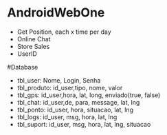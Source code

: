 # AndroidWebOne
- Get Position, each x time per day
- Online Chat
- Store Sales
- UserID


#Database
- tbl_user: Nome, Login, Senha
- tbl_produto: id_user,tipo, nome, valor
- tbl_gps: id_user,hora, lat, long, enviado(true, false)
- tbl_chat: id_user,de, para, message, lat, lng
- tbl_ponto: id_user, hora, situacao, lat, lng
- tbl_logs: id_user, msg, hora, lat, lng
- tbl_suport: id_user, msg, hora, lat, lng, situacao
